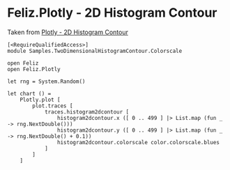 # Feliz.Plotly - 2D Histogram Contour

Taken from [Plotly - 2D Histogram Contour](https://plot.ly/javascript/2d-histogram-contour/)

```fsharp:plotly-chart-twodimensionalhistogramcontour-colorscale
[<RequireQualifiedAccess>]
module Samples.TwoDimensionalHistogramContour.Colorscale

open Feliz
open Feliz.Plotly

let rng = System.Random()

let chart () =
    Plotly.plot [
        plot.traces [
            traces.histogram2dcontour [
                histogram2dcontour.x ([ 0 .. 499 ] |> List.map (fun _ -> rng.NextDouble()))
                histogram2dcontour.y ([ 0 .. 499 ] |> List.map (fun _ -> rng.NextDouble() + 0.1))
                histogram2dcontour.colorscale color.colorscale.blues
            ]
        ]
    ]
```